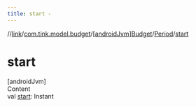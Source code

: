 ```yaml
---
title: start -
---
```

//[link](../../../index.md)/[com.tink.model.budget](../../index.md)/[[androidJvm]Budget](../index.md)/[Period](index.md)/[start](start.md)



# start  
[androidJvm]  
Content  
val [start](start.md): Instant  



